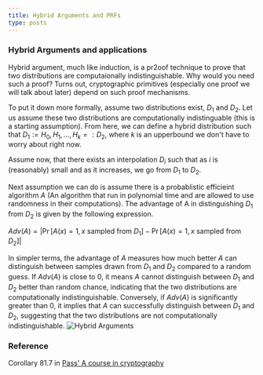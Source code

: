 ```yaml
---
title: Hybrid Arguments and PRFs
type: posts
---
```


### Hybrid Arguments and applications

Hybrid argument, much like induction, is a pr2oof technique to prove that two distributions are computaionally indistinguishable. Why would you need such a proof? Turns out, cryptographic primitives (especially one proof we will talk about later) depend on such proof mechanisms.

To put it down more formally, assume two distributions exist, $D_1$ and $D_2$. Let us assume these two distributions are computationally indistinguable (this is a starting assumption). From here, we can define a hybrid distribution such that $D_1 := H_0, H_1, ..., H_k =: D_2$, where $k$ is an upperbound we don't have to worry about right now.

Assume now, that there exists an interpolation $D_i$ such that as $i$ is (reasonably) small and as it increases, we go from $D_1$ to $D_2$. 

Next assumption we can do is assume there is a probablistic efficieint algorithm $A$ (An algorithm that run in polynomial time and are allowed to use randomness in their computations). The advantage of A in distinguishing $D_1$ from $D_2$ is given by the following expression.

$Adv(A) = \left| \Pr[A(x) = 1, x \text{ sampled from } D_1] - \Pr[A(x) = 1, x \text{ sampled from } D_2] \right|$


In simpler terms, the advantage of $A$ measures how much better $A$ can distinguish between samples drawn from $D_1$ and $D_2$ compared to a random guess. If $Adv(A)$ is close to 0, it means $A$ cannot distinguish between $D_1$ and $D_2$ better than random chance, indicating that the two distributions are computationally indistinguishable. Conversely, if $Adv(A)$ is significantly greater than 0, it implies that $A$ can successfully distinguish between $D_1$ and $D_2$, suggesting that the two distributions are not computationally indistinguishable.
![Hybrid Arguments](/images/hybrid-distribution.png)

### Reference
Corollary 81.7 in [Pass' A course in cryptography](https://www.cs.cornell.edu/courses/cs4830/2010fa/lecnotes.pdf)